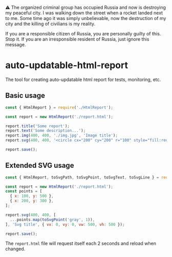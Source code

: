 :warning: The organized criminal group has occupied Russia and now is destroying my peaceful city. I was walking down the street when a rocket landed next to me. Some time ago it was simply unbelievable, now the destruction of my city and the killing of civilians is my reality.

If you are a responsible citizen of Russia, you are personally guilty of this. Stop it. If you are an irresponsible resident of Russia, just ignore this message.

# auto-updatable-html-report
The tool for creating auto-updatable html report for tests, monitoring, etc.

## Basic usage
```javascript
const { HtmlReport } = require('./HtmlReport');

const report = new HtmlReport('./report.html');

report.title('Some report');
report.text('Some description...');
report.img(400, 400, './img.jpg', 'Image title');
report.svg(400, 400, '<circle cx="200" cy="200" r="100" style="fill:red"/>', 'Svg title', { vx: 0, vy: 0, vw: 500, vh: 500 });

report.save();
```

## Extended SVG usage
```javascript
const { HtmlReport, toSvgPath, toSvgPoint, toSvgText, toSvgLine } = require('./HtmlReport');

const report = new HtmlReport('./report.html');
const points = [
  { x: 100, y: 500 },
  { x: 200, y: 300 },
];

report.svg(400, 400, [
  ...points.map(toSvgPoint('gray', 1)),
], 'Svg title', { vx: 0, vy: 0, vw: 500, vh: 500 });

report.save();
```

The `report.html` file will request itself each 2 seconds and reload when changed.
